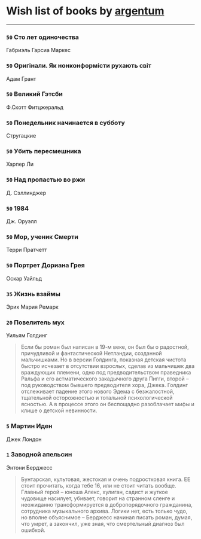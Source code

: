 # Wish list of books by [argentum](https://plus.google.com/+AlexandraPoliakova)
---

### `50` Сто лет одиночества
Габриэль Гарсиа Маркес

### `50` Оригінали. Як нонконформісти рухають світ
Адам Грант

### `50` Великий Гэтсби
Ф.Скотт Фитцжеральд

### `50` Понедельник начинается в субботу
Стругацкие

### `50` Убить пересмешника
Харпер Ли

### `50` Над пропастью во ржи
Д. Сэллинджер

### `50` 1984
Дж. Оруэлл

### `50` Мор, ученик Смерти
Терри Пратчетт

### `50` Портрет Дориана Грея
Оскар Уайльд

### `35` Жизнь взаймы
Эрих Мария Ремарк

### `20` Повелитель мух
Уильям Голдинг
> Если бы роман был написан в 19-м веке, он был бы о радостной, причудливой и фантастической Нетландии, созданной мальчишками. Но в версии Голдинга, показная детская чистота быстро исчезает в отсутствии взрослых, сделав из мальчишек два враждующих племени, одно под предводительством праведника Ральфа и его астматического закадычного друга Пигги, второй – под руководством бывшего предводителя хора, Джека. Голдинг отслеживает падение этого нового Эдема с безжалостной, тщательной осторожностью и тотальной психологической ясностью. А в процессе этого он беспощадно разоблачает мифы и клише о детской невинности.

### `5` Мартин Иден
Джек Лондон

### `1` Заводной апельсин
Энтони Берджесс
> Бунтарская, культовая, жестокая и очень подростковая книга. ЕЕ стоит прочитать, когда тебе 16, или не стоит читать вообще. Главный герой – юноша Алекс, хулиган, садист и жуткое чудовище насилует, убивает, говорит на странном сленге и неожиданно трансформируется в добропорядочного гражданина, сотрудника музыкального архива. Логики нет, есть только чудо, но вполне объяснимое – Берджесс начинал писать роман, думая, что умрет, а закончил, уже зная, что смертельный диагноз был ошибкой.

